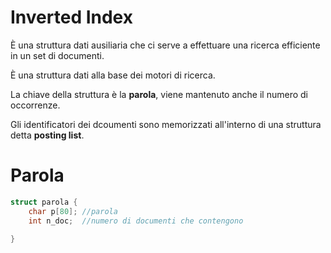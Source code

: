 # Inverted Index

È una struttura dati ausiliaria che ci serve a effettuare una ricerca efficiente
in un set di documenti.

È una struttura dati alla base dei motori di ricerca.

La chiave della struttura è la **parola**, viene mantenuto anche il numero di occorrenze.

Gli identificatori dei dcoumenti sono memorizzati all'interno di una struttura detta
**posting list**.

# Parola

```c++
struct parola {
    char p[80]; //parola
    int n_doc;  //numero di documenti che contengono
    
}
```
